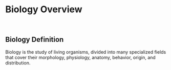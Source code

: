 # Biology Overview

<br>

## Biology Definition

Biology is the study of living organisms, divided into many specialized fields that cover their morphology, physiology, anatomy, behavior, origin, and distribution.

